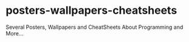 # posters-wallpapers-cheatsheets
Several Posters, Wallpapers and CheatSheets About Programming and More...

